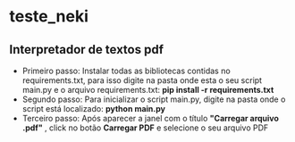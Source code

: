 # teste_neki

## Interpretador de textos pdf
* Primeiro passo: Instalar todas as bibliotecas contidas no requirements.txt, para isso digite na pasta onde esta o seu script main.py e o arquivo requirements.txt: __pip install -r requirements.txt__
* Segundo passo: Para inicializar o script main.py, digite na pasta onde o script está localizado: __python main.py__
* Terceiro passo: Após aparecer a janel com o título __"Carregar arquivo .pdf"__ , click no botão __Carregar PDF__ e selecione o seu arquivo PDF 


